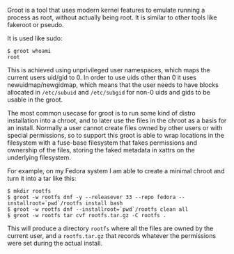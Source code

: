 Groot is a tool that uses modern kernel features to emulate running a
process as root, without actually being root. It is similar to other
tools like fakeroot or pseudo.

It is used like sudo:

```
$ groot whoami
root
```

This is achieved using unprivileged user namespaces, which maps the
current users uid/gid to 0. In order to use uids other than 0 it uses
newuidmap/newgidmap, which means that the user needs to have blocks
allocated in `/etc/subuid` and `/etc/subgid` for non-0 uids and gids
to be usable in the groot.

The most common usecase for groot is to run some kind of distro
installation into a chroot, and to later use the files in the chroot
as a basis for an install. Normally a user cannot create files owned
by other users or with special permissions, so to support this groot
is able to wrap locations in the filesystem with a fuse-base
filesystem that fakes permissions and ownership of the files, storing
the faked metadata in xattrs on the underlying filesystem.

For example, on my Fedora system I am able to create a minimal chroot
and turn it into a tar like this:

```
$ mkdir rootfs
$ groot -w rootfs dnf -y --releasever 33 --repo fedora --installroot=`pwd`/rootfs install bash
$ groot -w rootfs dnf --installroot=`pwd`/rootfs clean all
$ groot -w rootfs tar cvf rootfs.tar.gz -C rootfs .
```

This will produce a directory `rootfs` where all the files are owned by the
current user, and a `rootfs.tar.gz` that records whatever the permissions
were set during the actual install.
